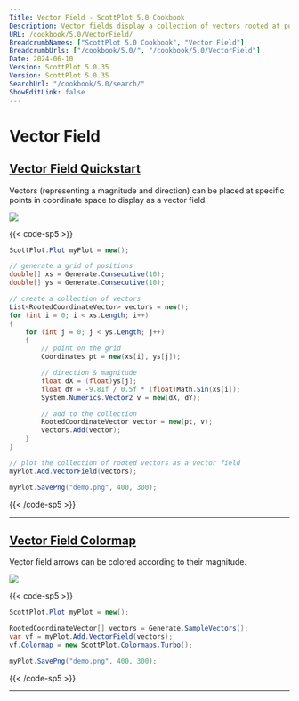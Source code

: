 ```yaml
---
Title: Vector Field - ScottPlot 5.0 Cookbook
Description: Vector fields display a collection of vectors rooted at points in coordinate space
URL: /cookbook/5.0/VectorField/
BreadcrumbNames: ["ScottPlot 5.0 Cookbook", "Vector Field"]
BreadcrumbUrls: ["/cookbook/5.0/", "/cookbook/5.0/VectorField"]
Date: 2024-06-10
Version: ScottPlot 5.0.35
Version: ScottPlot 5.0.35
SearchUrl: "/cookbook/5.0/search/"
ShowEditLink: false
---
```


# Vector Field


<h2><a href='/cookbook/5.0/VectorField/VectorFieldQuickstart'>Vector Field Quickstart</a></h2>

Vectors (representing a magnitude and direction) can be placed at specific points in coordinate space to display as a vector field.

[![](/cookbook/5.0/images/VectorFieldQuickstart.png?240610190353)](/cookbook/5.0/images/VectorFieldQuickstart.png?240610190353)

{{< code-sp5 >}}

```cs
ScottPlot.Plot myPlot = new();

// generate a grid of positions
double[] xs = Generate.Consecutive(10);
double[] ys = Generate.Consecutive(10);

// create a collection of vectors
List<RootedCoordinateVector> vectors = new();
for (int i = 0; i < xs.Length; i++)
{
    for (int j = 0; j < ys.Length; j++)
    {
        // point on the grid
        Coordinates pt = new(xs[i], ys[j]);

        // direction & magnitude
        float dX = (float)ys[j];
        float dY = -9.81f / 0.5f * (float)Math.Sin(xs[i]);
        System.Numerics.Vector2 v = new(dX, dY);

        // add to the collection
        RootedCoordinateVector vector = new(pt, v);
        vectors.Add(vector);
    }
}

// plot the collection of rooted vectors as a vector field
myPlot.Add.VectorField(vectors);

myPlot.SavePng("demo.png", 400, 300);

```

{{< /code-sp5 >}}

<hr class='my-5 invisible'>


<h2><a href='/cookbook/5.0/VectorField/VectorFieldColormap'>Vector Field Colormap</a></h2>

Vector field arrows can be colored according to their magnitude.

[![](/cookbook/5.0/images/VectorFieldColormap.png?240610190353)](/cookbook/5.0/images/VectorFieldColormap.png?240610190353)

{{< code-sp5 >}}

```cs
ScottPlot.Plot myPlot = new();

RootedCoordinateVector[] vectors = Generate.SampleVectors();
var vf = myPlot.Add.VectorField(vectors);
vf.Colormap = new ScottPlot.Colormaps.Turbo();

myPlot.SavePng("demo.png", 400, 300);

```

{{< /code-sp5 >}}

<hr class='my-5 invisible'>

